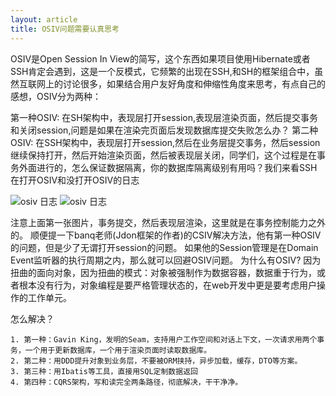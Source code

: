 ```yaml
---
layout: article
title: OSIV问题需要认真思考
---
```


OSIV是Open Session In View的简写，这个东西如果项目使用Hibernate或者SSH肯定会遇到，这是一个反模式，它频繁的出现在SSH,和SH的框架组合中，虽然互联网上的讨论很多，如果结合用户友好角度和伸缩性角度来思考，有点自己的感想，OSIV分为两种：


第一种OSIV: 在SH架构中，表现层打开session,表现层渲染页面，然后提交事务和关闭session,问题是如果在渲染完页面后发现数据库提交失败怎么办？
第二种OSIV: 在SSH架构中，表现层打开session,然后在业务层提交事务，然后session继续保持打开，然后开始渲染页面，然后被表现层关闭，同学们，这个过程是在事务外面进行的，怎么保证数据隔离，你的数据库隔离级别有用吗？我们来看SSH在打开OSIV和没打开OSIV的日志

![osiv 日志](/images/osiv1.jpg)
![osiv 日志](/images/osiv1.jpg)


注意上面第一张图片，事务提交，然后表现层渲染，这里就是在事务控制能力之外的。
顺便提一下banq老师(Jdon框架的作者)的CSIV解决方法，他有第一种OSIV的问题，但是少了无谓打开session的问题。 如果他的Session管理是在Domain Event监听器的执行周期之内，那么就可以回避OSIV问题。
为什么有OSIV?
因为扭曲的面向对象，因为扭曲的模式：对象被强制作为数据容器，数据重于行为，或者根本没有行为，对象编程是要严格管理状态的，在web开发中更是要考虑用户操作的工作单元。

怎么解决？

```
1. 第一种：Gavin King，发明的Seam，支持用户工作空间和对话上下文，一次请求用两个事务，一个用于更新数据库，一个用于渲染页面时读取数据库。
2. 第二种：用DDD提升对象到业务层，不要被ORM挟持，异步加载，缓存，DTO等方案。
3. 第三种：用Ibatis等工具，直接用SQL定制数据返回
4. 第四种：CQRS架构，写和读完全两条路径，彻底解决，干干净净。
```
